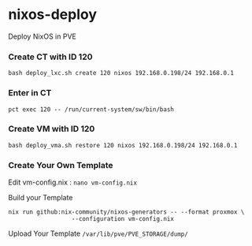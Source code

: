 # nixos-deploy
Deploy NixOS in PVE

### Create CT with ID 120
`bash deploy_lxc.sh create 120 nixos 192.168.0.198/24 192.168.0.1`

### Enter in CT
`pct exec 120 -- /run/current-system/sw/bin/bash`

### Create VM with ID 120
`bash deploy_vma.sh restore 120 nixos 192.168.0.198/24 192.168.0.1`

### Create Your Own Template

Edit vm-config.nix :
`nano vm-config.nix`

Build your Template
```
nix run github:nix-community/nixos-generators -- --format proxmox \
                  --configuration vm-config.nix
```

Upload Your Template
`/var/lib/pve/PVE_STORAGE/dump/`
